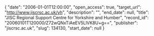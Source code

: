 {
  "date": "2006-01-01T12:00:00", 
  "open_access": true, 
  "target_url": "http://www.jiscrsc.ac.uk/yh", 
  "description": "", 
  "end_date": null, 
  "title": "JISC Regional Support Centre for Yorkshire and Humber", 
  "record_id": "20060101T120000/Z72wQNxTiAeEV5LlVK8U+g==", 
  "publisher": "jiscrsc.ac.uk", 
  "slug": 134130, 
  "start_date": null
}

